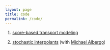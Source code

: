 ```yaml
---
layout: page
title: code
permalink: /code/
---
```

1. [score-based transport modeling](https://github.com/nmboffi/sbtm)

1. [stochastic interpolants](https://github.com/malbergo/stochastic-interpolants) (with [Michael Albergo](http://malbergo.me))

